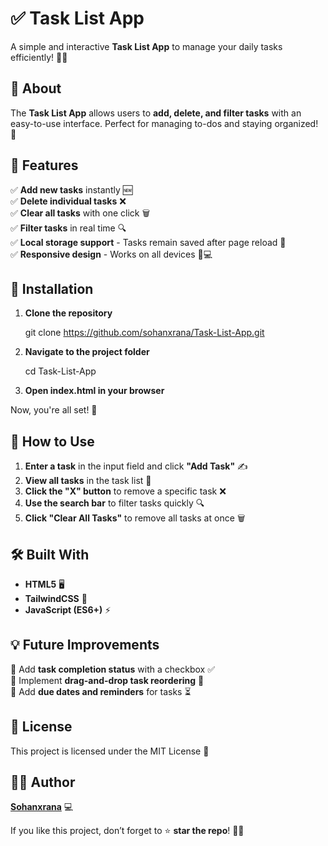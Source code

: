 # ✅ Task List App  

A simple and interactive **Task List App** to manage your daily tasks efficiently! 📝🚀  

## 📌 About  

The **Task List App** allows users to **add, delete, and filter tasks** with an easy-to-use interface. Perfect for managing to-dos and staying organized! 🎯  

## 🚀 Features  

✅ **Add new tasks** instantly 🆕  
✅ **Delete individual tasks** ❌  
✅ **Clear all tasks** with one click 🗑️  
✅ **Filter tasks** in real time 🔍  
✅ **Local storage support** - Tasks remain saved after page reload 🔄  
✅ **Responsive design** - Works on all devices 📱💻  

## 🔧 Installation  

1. **Clone the repository**  
   
   git clone https://github.com/sohanxrana/Task-List-App.git
   
2. **Navigate to the project folder**  
   
   cd Task-List-App
  
3. **Open index.html in your browser**  

Now, you're all set! 🎉  

## 🎯 How to Use  

1. **Enter a task** in the input field and click **"Add Task"** ✍️  
2. **View all tasks** in the task list 📜  
3. **Click the "X" button** to remove a specific task ❌  
4. **Use the search bar** to filter tasks quickly 🔍  
5. **Click "Clear All Tasks"** to remove all tasks at once 🗑️  

## 🛠 Built With  

- **HTML5** 🖥  
- **TailwindCSS** 🎨  
- **JavaScript (ES6+)** ⚡  

## 💡 Future Improvements  

🔹 Add **task completion status** with a checkbox ✅  
🔹 Implement **drag-and-drop task reordering** 🔀  
🔹 Add **due dates and reminders** for tasks ⏳  

## 📜 License  

This project is licensed under the MIT License 📄  

## 👨‍💻 Author  

**[Sohanxrana](https://github.com/sohanxrana)** 💻  

If you like this project, don’t forget to ⭐ **star the repo**! 🚀✨ 
